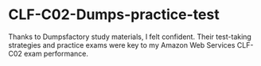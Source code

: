 # CLF-C02-Dumps-practice-test
Thanks to Dumpsfactory study materials, I felt confident. Their test-taking strategies and practice exams were key to my Amazon Web Services CLF-C02 exam performance.
